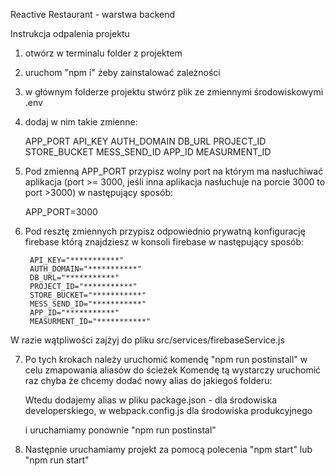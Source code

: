 Reactive Restaurant - warstwa backend

Instrukcja odpalenia projektu

1. otwórz w terminalu folder z projektem
2. uruchom "npm i" żeby zainstalować zależności
3. w głównym folderze projektu stwórz plik ze zmiennymi środowiskowymi .env
4. dodaj w nim takie zmienne:

    APP_PORT
    API_KEY
    AUTH_DOMAIN
    DB_URL
    PROJECT_ID
    STORE_BUCKET
    MESS_SEND_ID
    APP_ID
    MEASURMENT_ID
    
5. Pod zmienną APP_PORT przypisz wolny port na którym ma nasłuchiwać aplikacja (port >= 3000, jeśli inna aplikacja nasłuchuje na porcie 3000 to port >3000) w następujący sposób:

    APP_PORT=3000
6. Pod resztę zmiennych przypisz odpowiednio prywatną konfigurację firebase którą znajdziesz w konsoli firebase w następujący sposób:

        API_KEY="***********"
        AUTH_DOMAIN="***********"
        DB_URL="***********"
        PROJECT_ID="***********"
        STORE_BUCKET="***********"
        MESS_SEND_ID="***********"
        APP_ID="***********"
        MEASURMENT_ID="***********"
        
 W razie wątpliwości zajżyj do pliku src/services/firebaseService.js

7. Po tych krokach należy uruchomić komendę "npm run postinstall" w celu zmapowania aliasów do ścieżek
    Komendę tą wystarczy uruchomić raz chyba że chcemy dodać nowy alias do jakiegoś folderu:
    
    Wtedu dodajemy alias w pliku package.json - dla środowiska developerskiego, w webpack.config.js dla środowiska produkcyjnego
    
    i uruchamiamy ponownie "npm run postinstal"
    
8. Następnie uruchamiamy projekt za pomocą polecenia "npm start" lub "npm run start"

    
     
 
        
  

